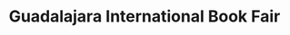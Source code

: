 ---
title: Guadalajara International Book Fair
address: Av Mariano Otero 1499 A, Verde Valle, 44550 Guadalajara, Jal.
---